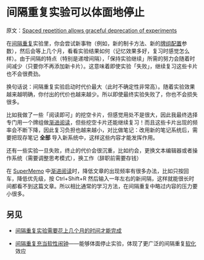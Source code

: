 # 间隔重复实验可以体面地停止

原文：[Spaced repetition allows graceful deprecation of experiments](https://wiki.issarice.com/wiki/Spaced_repetition_allows_graceful_deprecation_of_experiments)

在[间隔重复](https://wiki.issarice.com/wiki/Spaced_repetition)实验里，你会尝试新事物（例如，新的制卡方法、新的[牌组配置](https://wiki.issarice.com/wiki/Anki_deck_options)参数），然后会等上几个月，看看实验结果如何（记忆效果多好，复习时感觉怎么样）。由于间隔的特点（特别是递增间隔），「保持实验继续」所需的努力会随着时间减少（只要你不再添加新卡片）。这意味着即使实验「失败」，继续复习这些卡片也不会很费劲。

换句话说：间隔重复实验启动时代价最大（此时不确定性非常高）。随着实验效果越来越明确，你付出的代价也越来越少。所以即使最终实验失败了，你也不会损失很多。

比如我做了一些「阅读即可」的挖空卡片，但感觉用处不是很大，因此我最终选择专门用一个牌组做[渐进阅读](https://wiki.issarice.com/wiki/Incremental_reading)，但些挖空卡片还能继续复习！而且这些卡片出现的频率会不断下降，因此复习负担也越来越小，对比做笔记：改用新的笔记系统后，需要把现存笔记 **全部** 导入新系统中，这样这些内容才能发挥作用。

还有一些实验一旦失败，终止的代价会很沉重，比如约会，更换文本编辑器或者操作系统（需要调整思考模式），换工作（辞职前需要存钱）

在 [SuperMemo](https://wiki.issarice.com/wiki/SuperMemo) 中[渐进阅读](https://wiki.issarice.com/wiki/Incremental_reading)时，降低文章的出现频率有很多办法，比如只按回车，降低优先级，按 Ctrl+Shift+R 然后输入一年左右的新间隔，这样就能很长时间都看不到这篇文章。所以相比通常的学习方法，在间隔重复中略过内容的压力要小很多。

## 另见

* [间隔重复实验需要花上几个月的时间才能完成](https://wiki.issarice.com/wiki/Spaced_repetition_experiments_take_months_to_complete)

* [间隔重复充当软性闹钟](https://wiki.issarice.com/wiki/Spaced_repetition_as_soft_alarm_clock)——能够体面停止实验，体现了更广泛的间隔重复[软化](https://wiki.issarice.com/index.php?title=Softification&action=edit&redlink=1)效应